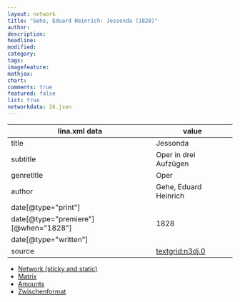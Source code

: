```yaml
---
layout: network
title: "Gehe, Eduard Heinrich: Jessonda (1828)"
author:
description:
headline:
modified:
category:
tags:
imagefeature: 
mathjax: 
chart: 
comments: true
featured: false
list: true
networkdata: 26.json
---
```

lina.xml data  | value
------------- | -------------
title|Jessonda
subtitle|Oper in drei Aufzügen
genretitle|Oper
author|Gehe, Eduard Heinrich
date[@type="print"]|
date[@type="premiere"][@when="1828"]|1828
date[@type="written"]|
source|[textgrid:n3dj.0](https://textgridlab.org/1.0/tgcrud-public/rest/textgrid:n3dj.0/data)



* [Network (sticky and static)](/network26)
* [Matrix](/matrix26)
* [Amounts](/amount26)
* [Zwischenformat](/lina26 )
